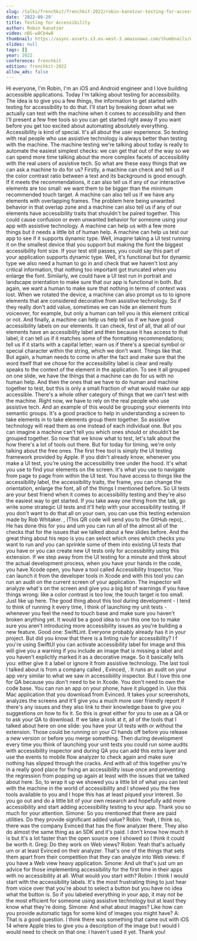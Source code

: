 ```yaml
---
slug: /talks/frenchkit/frenchkit-2022/robin-kanatzar-testing-for-accessibility
date: '2022-09-29'
title: Testing for Accessibility
author: Robin Kanatzar
video: nBS-w8Cb4w8
thumbnail: https://async-assets.s3.eu-west-3.amazonaws.com/thumbnails/nBS-w8Cb4w8.jpg
slides: null
tags: []
year: 2022
conference: frenchkit
edition: frenchkit-2022
allow_ads: false
---
```

Hi everyone, I'm Robin, I'm an iOS and Android engineer and I love building accessible applications.
Today I'm talking about testing for accessibility. The idea is to give you a few things, the information to get started with testing for accessibility to do that.
I'll start by breaking down what we actually can test with the machine when it comes to accessibility and then I'll present a few free tools so you can get started right away if you want before you get too excited about automating absolutely everything.
Accessibility is kind of special. It's all about the user experience. So testing with real people who use assistive technology is always better than testing with the machine. The machine testing we're talking about today is really to automate the easiest simplest checks: we can get that out of the way so we can spend more time talking about the more complex facets of accessibility with the real users of assistive tech.
So what are these easy things that we can ask a machine to do for us?
Firstly, a machine can check and tell us if the color contrast ratio between a text and its background is good enough. If it meets the recommendations, it can also tell us if any of our interactive elements are too small: we want them to be bigger than the minimum recommended touch target. A machine can also tell us if we have any elements with overlapping frames. The problem here being unwanted behavior in that overlap zone and a machine can also tell us if any of our elements have accessibility traits that shouldn't be paired together. This could cause confusion or even unwanted behavior for someone using your app with assistive technology. A machine can help us with a few more things but it needs a little bit of human help.
A machine can help us test our app to see if it supports dynamic type. Well, imagine taking a UI test running it on the smallest device that you support but making the font the biggest accessibility font size. If your test still passes, you could say this part of your application supports dynamic type. Well, it's functional but for dynamic type we also need a human to go in and check that we haven't lost any critical information, that nothing too important got truncated when you enlarge the font. Similarly, we could have a UI test run in portrait and landscape orientation to make sure that our app is functional in both. But again, we want a human to make sure that nothing in terms of context was lost.
When we rotated the device, a machine can also prompt us to to ignore elements that are considered decorative from assistive technology. So if they really don't add value, sometimes we can hide an element from voiceover, for example, but only a human can tell you is this element critical or not.
And finally, a machine can help us help tell us if we have good accessibility labels on our elements. It can check, first of all, that all of our elements have an accessibility label and then because it has access to that label, it can tell us if it matches some of the formatting recommendations; tell us if it starts with a capital letter; warn us if there's a special symbol or special character within the string, which we don't want. Things like that. But again, a human needs to come in after the fact and make sure that the word itself that we chose for the accessibility label is clear and really speaks to the context of the element in the application.
To see it all grouped on one slide, we have the things that a machine can do for us with no human help. And then the ones that we have to do human and machine together to test, but this is only a small fraction of what would make our app accessible.
There's a whole other category of things that we can't test with the machine. Right now, we have to rely on the real people who use assistive tech. And an example of this would be grouping your elements into semantic groups. It's a good practice to help in understanding a screen to take elements in to take elements group them together. So assistive technology will read them as one instead of each individual one. But you can imagine a machine can't tell you which ones should or shouldn't be grouped together.
So now that we know what to test, let's talk about the how there's a lot of tools out there. But for today for timing, we're only talking about the free ones.
The first free tool is simply the UI testing framework provided by Apple. If you didn't already know, whenever you make a UI test, you're using the accessibility tree under the hood. It's what you use to find your elements on the screen. It's what you use to navigate from page to page from within the UI test. You have access to things like the accessibility label, the accessibility traits, the frame, you can change the orientation, enlarge the font, all of the things I mentioned before. So UI tests are your best friend when it comes to accessibility testing and they're also the easiest way to get started. If you take away one thing from the talk, go write some strategic UI tests and it'll help with your accessibility testing.
If you don't want to do that all on your own, you can use this testing extension made by Rob Whitaker. , (This QR code will send you to the GitHub repo), . He has done this for you and um you can run all of the almost all of the checks that for the issues that we talked about a few slides before. And the great thing about his repo is you can select which ones which checks you want to run and you can sprinkle some of them into existing UI tests that you have or you can create new UI tests only for accessibility using this extension.
If we step away from the UI testing for a minute and think about the actual development process, when you have your hands in the code, you have Xcode open, you have a tool called Accessibility Inspector. You can launch it from the developer tools in Xcode and with this tool you can run an audit on the current screen of your application. The inspector will analyze what's on the screen and give you a big list of warnings if you have things wrong: like a color contrast is too low, the touch target is too small. Just like up here. The good thing about this tool during development - I tend to think of running it every time, I think of launching my unit tests - whenever you feel the need to touch base and make sure you haven't broken anything yet. It would be a good idea to run this one too to make sure you aren't introducing more accessibility issues as you're building a new feature.
Good one: SwiftLint. Everyone probably already has it in your project. But did you know that there is a linting rule for accessibility? I f you're using SwiftUI you can activate accessibility label for image and this will give you a warning if you include an image that is missing a label and you haven't explicitly marked it as a decorative image. So it basically tells you: either give it a label or ignore it from assistive technology.
The last tool I talked about is from a company called , Evinced, . It runs an audit on your app very similar to what we saw in accessibility inspector. But I love this one for QA because you don't need to be in Xcode. You don't need to own the code base. You can run an app on your phone, have it plugged in. Use this Mac application that you download from Evinced. It takes your screenshots, analyzes the screens and it'll give you a much more user friendly report if there's any issues and they also link to their knowledge base to give you suggestions on how to fix it. So this is great either for you to use as a QA or to ask your QA to download.
If we take a look at it, all of the tools that I talked about here on one slide: you have your UI tests with or without the extension. Those could be running on your CI hands off before you release a new version or before you merge something. Then during development every time you think of launching your unit tests you could run some audits with accessibility inspector and during QA you can add this extra layer and use the events to mobile flow analyzer to check again and make sure nothing has slipped through the cracks.
And with all of this together you're in a really good place for fixing an accessibility issue once and preventing the regression from popping up again at least with the issues that we talked about here.
So, to wrap it up we showed you a little bit of what you can test with the machine in the world of accessibility and I showed you the free tools available to you and I hope this has at least piqued your interest. So you go out and do a little bit of your own research and hopefully add more accessibility and start adding accessibility testing to your app.
Thank you so much for your attention.
Simone: So you mentioned that there are paid utilities. Do they provide significant added value?
Robin: Yeah, I think so, there was the company Evinced that has the flow analyzer there. They also do almost the same thing as an SDK and it's paid. I don't know how much it is but it's a lot faster than the open source one I showed so I think it could be worth it.
Greg: Do they work on Web views?
Robin: Yeah that's actually um or at least Evinced on their analyzer. That's one of the things that sets them apart from their competition that they can analyze into Web views: if you have a Web view heavy application.
Smone: And uh that's just um an advice for those implementing accessibility for the first time in their apps with no accessibility at all. What would you start with?
Robin: I think I would start with the accessibility labels. It's the most frustrating thing to just hear from voice over that you're about to select a button but you have no idea what the button is. So if you labeled everything in your app, it may not be the most efficient for someone using assistive technology but at least they know what they're doing.
Simone: And what about images? Like how can you provide automatic tags for some kind of images you might have?
A: That is a good question. I think there was something that came out with iOS 14 where Apple tries to give you a description of the image but I would I would need to check on that one. I haven't used it yet.
Thank you!
